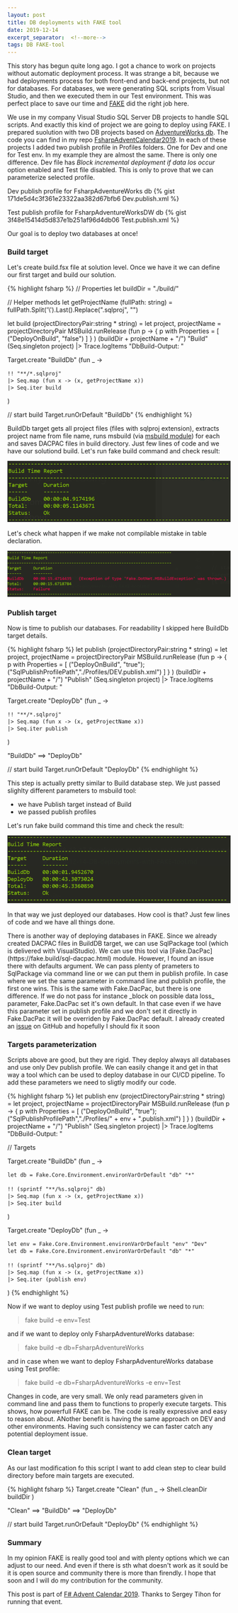 ```yaml
---
layout: post
title: DB deployments with FAKE tool
date: 2019-12-14
excerpt_separator:  <!--more-->
tags: DB FAKE-tool
---
```


This story has begun quite long ago. I got a chance to work on projects without automatic deployment process. It was strange a bit, because we had deployments process for both front-end and back-end projects, but not for databases. For databases, we were generating SQL scripts from Visual Studio, and then we executed them in our Test environment. This was perfect place to save our time and [FAKE](https://fake.build/) did the right job here.

We use in my company Visual Studio SQL Server DB projects to handle SQL scripts. And exactly this kind of project we are going to deploy using FAKE. I prepared suolution with two DB projects based on [AdventureWorks db](https://docs.microsoft.com/en-us/sql/samples/adventureworks-install-configure?view=sql-server-ver15). The code you can find in my repo [FsharpAdventCalendar2019](https://github.com/kmadof/FsharpAdventCalendar2019). In each of these projects I added two publish profile in Profiles folders. One for Dev and one for Test env. In my example they are almost the same. There is only one difference. Dev file has _Block incremental deployment if data los occur_ option enabled and Test file disabled. This is only to prove that we can parameterize selected profile.

Dev publish profile for FsharpAdventureWorks db
{% gist 171de5d4c3f361e23322aa382d67bfb6 Dev.publish.xml %}

Test publish profile for FsharpAdventureWorksDW db
{% gist 3f48e15414d5d837e1b251af96d4db06 Test.publish.xml %}

Our goal is to deploy two databases at once!

### Build target ###

Let's create build.fsx file at solution level. Once we have it we can define our first target and build our solution.

{% highlight fsharp %}
// Properties
let buildDir = "./build/"

// Helper methods
let getProjectName (fullPath: string) =
    fullPath.Split('\\').Last().Replace(".sqlproj", "")

let build (projectDirectoryPair:string * string) =
    let project, projectName = projectDirectoryPair
    MSBuild.runRelease  (fun p ->
        { p with Properties = [ ("DeployOnBuild", "false") ] } ) (buildDir + projectName + "/") "Build" (Seq.singleton project)
       |> Trace.logItems "DbBuild-Output: "

Target.create "BuildDb" (fun _ -> 

    !! "**/*.sqlproj" 
    |> Seq.map (fun x -> (x, getProjectName x))
    |> Seq.iter build
)

// start build
Target.runOrDefault "BuildDb"
{% endhighlight %}


BuildDb target gets all project files (files with sqlproj extension), extracts project name from file name, runs msbuild (via [msbuild module](https://fake.build/apidocs/v5/fake-dotnet-msbuild.html)) for each and saves DACPAC files in build directory. Just few lines of code and we have our solutiond build. Let's run fake build command and check result:

![Build DB target result](/images/fake_build_db_target.png)

Let's check what happen if we make not compilable mistake in table declaration.

![Build DB target failed result](/images/fake_build_db_target-failed.png)


### Publish target ###

Now is time to publish our databases. For readability I skipped here BuildDb target details.

{% highlight fsharp %}
let publish (projectDirectoryPair:string * string) =
    let project, projectName = projectDirectoryPair
    MSBuild.runRelease  (fun p ->
        { p with Properties = [ ("DeployOnBuild", "true"); ("SqlPublishProfilePath","./Profiles/DEV.publish.xml") ] } ) (buildDir + projectName + "/") "Publish" (Seq.singleton project)
       |> Trace.logItems "DbBuild-Output: "

Target.create "DeployDb" (fun _ -> 

    !! "**/*.sqlproj"
    |> Seq.map (fun x -> (x, getProjectName x))
    |> Seq.iter publish
)

"BuildDb"
    ==> "DeployDb"

// start build
Target.runOrDefault "DeployDb"
{% endhighlight %}

This step is actually pretty similar to Build database step. We just passed slighlty different parameters to msbuild tool:
- we have Publish target instead of Build
- we passed publish profiles

Let's run fake build command this time and check the result:

![Deploy DB target result](/images/fake_deploy_db_target.png)

In that way we just deployed our databases. How cool is that? Just few lines of code and we have all things done.

<div class="message">
  There is another way of deploying databases in FAKE. Since we already created DACPAC files in BuildDB target, we can use SqlPackage tool (which is delivered with VisualStudio). We can use this tool via [Fake.DacPac](https://fake.build/sql-dacpac.html) module. However, I found an issue there with defaults argument. We can pass plenty of prameters to SqlPackage via command line or we can put them in publish profile. In case where we set the same parameter in command line and publish profile, the first one wins. This is the same with Fake.DacPac, but there is one difference. If we do not pass for instance _block on possible data loss_ parameter, Fake.DacPac set it's own default. In that case even if we have this parameter set in publish profile and we don't set it directly in Fake.DacPac it will be overriden by Fake.DacPac default. I already created an <a href="https://github.com/fsharp/FAKE/issues/2321">issue</a> on GitHub and hopefully I should fix it soon
</div>

### Targets parameterization ###

Scripts above are good, but they are rigid. They deploy always all databases and use only Dev publish profile. We can easily change it and get in that way a tool which can be used to deploy database in our CI/CD pipeline. To add these parameters we need to sligtly modify our code.

{% highlight fsharp %}
let publish env (projectDirectoryPair:string * string) =
    let project, projectName = projectDirectoryPair
    MSBuild.runRelease  (fun p ->
        { p with Properties = [ ("DeployOnBuild", "true"); ("SqlPublishProfilePath","./Profiles/" + env + ".publish.xml") ] } ) (buildDir + projectName + "/") "Publish" (Seq.singleton project)
       |> Trace.logItems "DbBuild-Output: "

// Targets

Target.create "BuildDb" (fun _ -> 

    let db = Fake.Core.Environment.environVarOrDefault "db" "*"

    !! (sprintf "**/%s.sqlproj" db)
    |> Seq.map (fun x -> (x, getProjectName x))
    |> Seq.iter build
)

Target.create "DeployDb" (fun _ -> 

    let env = Fake.Core.Environment.environVarOrDefault "env" "Dev"
    let db = Fake.Core.Environment.environVarOrDefault "db" "*"

    !! (sprintf "**/%s.sqlproj" db)
    |> Seq.map (fun x -> (x, getProjectName x))
    |> Seq.iter (publish env)
)
{% endhighlight %}

Now if we want to deploy using Test publish profile we need to run:

> fake build -e env=Test

and if we want to deploy only FsharpAdventureWorks database:

> fake build -e db=FsharpAdventureWorks


and in case when we want to deploy FsharpAdventureWorks database using Test profile:

> fake build -e db=FsharpAdventureWorks -e env=Test

Changes in code, are very small. We only read parameters given in command line and pass them to functions to properly execute targets. This shows, how powerfull FAKE can be. The code is really expressive and easy to reason about. ANother benefit is having the same approach on DEV and other environments. Having such consistency we can faster catch any potential deployment issue.


### Clean target ###

As our last modification fo this script I want to add clean step to clear build directory before main targets are executed.

{% highlight fsharp %}
Target.create "Clean" (fun _ ->
    Shell.cleanDir buildDir
)

"Clean"
    ==> "BuildDb"
    ==> "DeployDb"

// start build
Target.runOrDefault "DeployDb"
{% endhighlight %}

### Summary ###

In my opinion FAKE is really good tool and with plenty options which we can adjust to our need. And even if there is sth what doesn't work as it sould be it is open source and community there is more than firendly. I hope that soon and I will do my contribution for the community.

This post is part of [F# Advent Calendar 2019](https://sergeytihon.com/2019/11/05/f-advent-calendar-in-english-2019/). Thanks to Sergey Tihon for running that event.